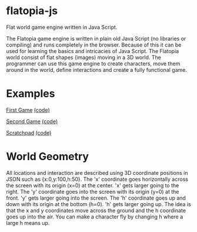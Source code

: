 # flatopia-js
Flat world game engine written in Java Script.

The Flatopia game engine is written in plain old Java Script (no libraries or compiling) and runs completely in the browser. Because of this it can be used for learning the basics and intricacies of Java Script. The Flatopia world consist of flat shapes (images) moving in a 3D world. The programmer can use this game engine to create characters, move them around in the world, define interactions and create a fully functional game.

# Examples
[First Game](https://mtruchard.github.io/flatopia-js/examples/firstGame/index.html) [(code)](examples/firstGame)

[Second Game](https://mtruchard.github.io/flatopia-js/examples/secondGame/index.html) [(code)](examples/secondGame)

[Scratchpad](https://mtruchard.github.io/flatopia-js/examples/scratchpad/index.html) [(code)](examples/scratchpad)

# World Geometry
All locations and interaction are described using 3D coordinate positions in JSON such as {x:0,y:100,h:50}.
The 'x' coordinate goes horizontally across the screen with its origin (x=0) at the center. 'x' gets larger going to the right.
The 'y' coordinate goes into the screen with its origin (y=0) at the front. 'y' gets larger going into the screen.
The 'h' coordinate goes up and down with its origin at the bottom (h=0). 'h' gets larger going up.
The idea is that the x and y coordinates move across the ground and the h coordinate goes up into the air. You can make a character fly by changing h where a large h means up.
